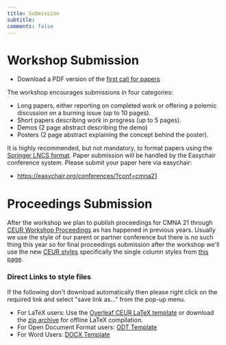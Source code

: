 ```yaml
---
title: Submission 
subtitle: 
comments: false
---
```


# Workshop Submission

* Download a PDF version of the [first call for papers](/cmna21/assets/cfp/cfp1.pdf) 
<!--* Download a PDF version of the [second call for papers](http://arg.napier.ac.uk/events/cmna/assets/cfp/cfp2.pdf)-->


The workshop encourages submissions in four categories:

* Long papers, either reporting on completed work or offering a polemic discussion on a burning issue (up to 10 pages).
* Short papers describing work in progress (up to 5 pages).
* Demos (2 page abstract describing the demo)
* Posters (2 page abstract explaining the concept behind the poster).

It is highly recommended, but not mandatory, to format papers using the [Springer LNCS format](https://www.springer.com/gp/computer-science/lncs/conference-proceedings-guidelines). Paper submission will be handled by the Easychair conference system. Please submit your paper here via easychair: 

* https://easychair.org/conferences/?conf=cmna21


# Proceedings Submission

After the workshop we plan to publish proceedings for CMNA 21 through [CEUR Workshop Proceedings](http://ceur-ws.org/) as has happened in previous years. Usually we use the style of our parent or partner conference but there is no such thing this year so for final proceedings submission after the workshop we'll use the new [CEUR styles](https://ceurws.wordpress.com/2020/03/31/ceurws-publishes-ceurart-paper-style/) specifically the single column styles from [this page](http://ceur-ws.org/Vol-XXX/).

### Direct Links to style files 

If the following don't download automatically then please right click on the required link and select "save link as..." from the pop-up menu.

* For LaTeX users: Use the [Overleaf CEUR LaTeX template](https://www.overleaf.com/latex/templates/template-for-submissions-to-ceur-workshop-proceedings-ceur-ws-dot-org/hpvjjzhjxzjk) or download the [zip archive](http://ceur-ws.org/Vol-XXX/CEURART.zip) for offline LaTeX compilation.
* For Open Document Format users: [ODT Template](http://ceur-ws.org/Vol-XXX/CEUR-Template-1col.odt)
* For Word Users: [DOCX Template](http://ceur-ws.org/Vol-XXX/CEUR-Template-1col.docx)

